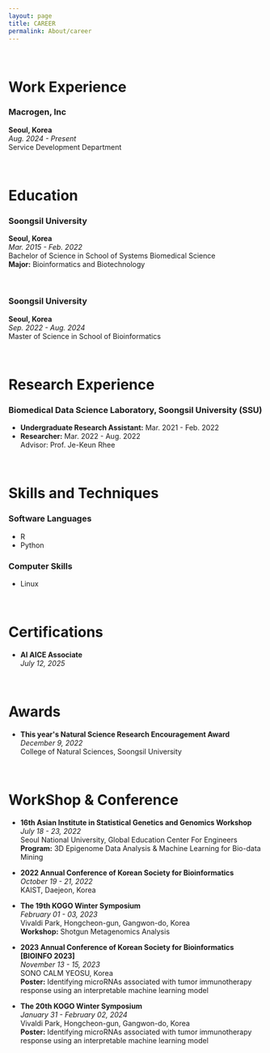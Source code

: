 ```yaml
---
layout: page
title: CAREER
permalink: About/career
---
```



<br/>

# Work Experience

### Macrogen, Inc 
**Seoul, Korea**  
*Aug. 2024 - Present*  
Service Development Department

<br/>

# Education

### Soongsil University
**Seoul, Korea**  
*Mar. 2015 - Feb. 2022*  
Bachelor of Science in School of Systems Biomedical Science  
**Major:** Bioinformatics and Biotechnology

<br/>

### Soongsil University
**Seoul, Korea**  
*Sep. 2022 - Aug. 2024*  
Master of Science in School of Bioinformatics

<br/>

# Research Experience

### Biomedical Data Science Laboratory, Soongsil University (SSU)
- **Undergraduate Research Assistant:** Mar. 2021 - Feb. 2022
- **Researcher:** Mar. 2022 - Aug. 2022  
Advisor: Prof. Je-Keun Rhee

<br/>

# Skills and Techniques

### Software Languages
- R
- Python

### Computer Skills
- Linux

<br/>  

# Certifications

- **AI AICE Associate**  
  *July 12, 2025*

<br/>

# Awards

- **This year's Natural Science Research Encouragement Award**  
  *December 9, 2022*  
  College of Natural Sciences, Soongsil University


<br/>

# WorkShop & Conference

- **16th Asian Institute in Statistical Genetics and Genomics Workshop**  
  *July 18 - 23, 2022*  
  Seoul National University, Global Education Center For Engineers  
  **Program:** 3D Epigenome Data Analysis & Machine Learning for Bio-data Mining

- **2022 Annual Conference of Korean Society for Bioinformatics**  
  *October 19 - 21, 2022*  
  KAIST, Daejeon, Korea

- **The 19th KOGO Winter Symposium**  
  *February 01 - 03, 2023*  
  Vivaldi Park, Hongcheon-gun, Gangwon-do, Korea  
  **Workshop:** Shotgun Metagenomics Analysis

- **2023 Annual Conference of Korean Society for Bioinformatics [BIOINFO 2023]**  
  *November 13 - 15, 2023*  
  SONO CALM YEOSU, Korea  
  **Poster:** Identifying microRNAs associated with tumor immunotherapy response using an interpretable machine learning model

- **The 20th KOGO Winter Symposium**  
  *January 31 - February 02, 2024*  
  Vivaldi Park, Hongcheon-gun, Gangwon-do, Korea  
  **Poster:** Identifying microRNAs associated with tumor immunotherapy response using an interpretable machine learning model

